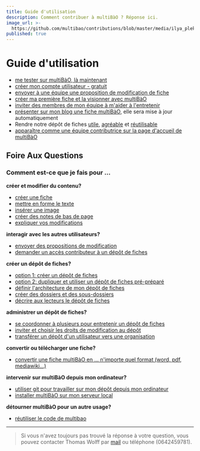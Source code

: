 ```yaml
---
title: Guide d'utilisation
description: Comment contribuer à multiBàO ? Réponse ici.
image_url: >-
  https://github.com/multibao/contributions/blob/master/media/ilya_plekhanov_cc-by-sa.jpg?raw=true
published: true
---
```


# Guide d'utilisation

* [me tester sur multiBàO, là maintenant](http://multibao.org/#multibao/documentation/tree/master/test)
* [créer mon compte utilisateur - gratuit](http://multibao.org/#multibao/documentation/blob/master/fiches/creer_compte.md)
* [envoyer à une équipe une proposition de modification de fiche](http://www.multibao.org/#multibao/documentation/blob/master/fiches/proposer_modification.md)
* [créer ma première fiche et la visionner avec multiBàO](http://multibao.org/#multibao/documentation/blob/master/fiches/creer_fiche_multibao.md) 
* [inviter des membres de mon équipe à m'aider à l'entretenir](http://multibao.org/#multibao/documentation/blob/master/fiches/choisir_ses_collaborateurs.md) 
* [présenter sur mon blog une fiche multiBàO](http://www.multibao.org/#multibao/documentation/blob/master/fiches/integrer_fiche_site.md), elle sera mise à jour automatiquement
* Rendre notre dépôt de fiches [utile](http://www.multibao.org/#multibao/documentation/blob/master/fiches/fiches_utiles.md), [agréable](http://www.multibao.org/#multibao/documentation/blob/master/fiches/fiches_agreables.md) et [réutilisable](http://www.multibao.org/#multibao/documentation/blob/master/fiches/fiches_reutilisables.md)
* [apparaître comme une équipe contributrice sur la page d'accueil de multiBàO](http://multibao.org/#multibao/documentation/blob/master/fiches/connecter_depot_multibao.md) 

## Foire Aux Questions

### Comment est-ce que je fais pour ...

**créer et modifier du contenu?**

* [créer une fiche](http://multibao.org/#multibao/documentation/blob/master/fiches/creer_fiche_multibao.md)
* [mettre en forme le texte](http://multibao.org/#multibao/documentation/blob/master/fiches/mise_forme_texte.md)
* [insérer une image](http://multibao.org/#multibao/documentation/blob/master/fiches/inserer_image.md)
* [créer des notes de bas de page](http://multibao.org/#multibao/documentation/blob/master/fiches/notes_pied_page.md)
* [expliquer vos modifications](http://multibao.org/#multibao/documentation/blob/master/fiches/commenter_modification_ajout.md)

**interagir avec les autres utilisateurs?**

* [envoyer des propositions de modification](http://www.multibao.org/#multibao/documentation/blob/master/fiches/proposer_modification.md)
* [demander un accès contributeur à un dépôt de fiches](http://www.multibao.org/#multibao/documentation/blob/master/fiches/demander_acces_contributeur.md)

**créer un dépôt de fiches?**

* [option 1: créer un dépôt de fiches](http://multibao.org/#multibao/documentation/blob/master/fiches/creer_depot_fiches.md)
* [option 2: dupliquer et utiliser un dépôt de fiches pré-préparé](https://github.com/multibao/modele_de_depot)
* [définir l'architecture de mon dépôt de fiches](http://multibao.org/#multibao/documentation/blob/master/fiches/definir_architecture_depot.md)
* [créer des dossiers et des sous-dossiers](http://multibao.org/#multibao/documentation/blob/master/fiches/creer_dossiers.md)
* [décrire aux lecteurs le dépôt de fiches](http://multibao.org/#multibao/documentation/blob/master/fiches/decrire_depot.md)

**administrer un dépôt de fiches?**

* [se coordonner à plusieurs pour entretenir un dépôt de fiches](http://multibao.org/multibao/#multibao/documentation/blob/master/fiches/choisir_ses_collaborateurs.md)
* [inviter et choisir les droits de modification au dépôt](http://multibao.org/multibao/#multibao/documentation/blob/master/fiches/gerer_droits_depot.md)
* [transférer un dépôt d'un utilisateur vers une organisation](http://www.multibao.org/multibao/#multibao/documentation/blob/master/fiches/transferer_depot.md)

**convertir ou télécharger une fiche?**

* [convertir une fiche multiBàO en ... n'importe quel format (word, pdf, mediawiki...)](http://www.multibao.org/#multibao/documentation/blob/master/fiches/telecharger_fiche.md)

**intervenir sur multiBàO depuis mon ordinateur?**

* [utiliser git pour travailler sur mon dépôt depuis mon ordinateur](http://rogerdudler.github.io/git-guide/index.fr.html)
* [installer multiBàO sur mon serveur local](https://github.com/multibao/site)

**détourner multiBàO pour un autre usage?**

* [réutiliser le code de multibao](https://github.com/multibao/site)

---

> Si vous n'avez toujours pas trouvé la réponse à votre question, vous pouvez contacter Thomas Wolff par [mail](mailto:thomas.wolff@cpcoop.fr) ou téléphone (0642459781).
